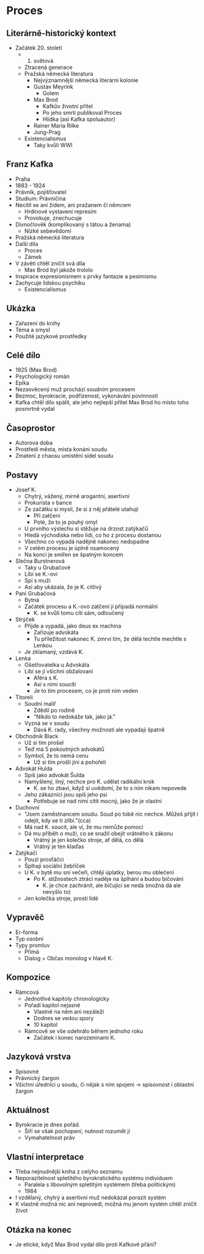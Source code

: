 # Proces

## Literárně-historický kontext
- Začátek 20. století
    - 1. světová
    - Ztracená generace
    - Pražská německá literatura
        - Nejvýznamnější německá literární kolonie
        - Gustav Meyrink
            - Golem
        - Max Brod
            - Kafkův životní přítel
            - Po jeho smrti publikoval Proces
            - Hlídka (asi Kafka spoluautor)
        - Rainer Maria Rilke
        - Jung-Prag
    - Existencialismus
        - Taky kvůli WWI

## Franz Kafka
- Praha
- 1883 - 1924
- Právník, pojišťovatel
- Studium: Právničina
- Necítil se ani židem, ani pražanem či němcem
    - Hrdinové vystaveni represím
    - Provokuje, znechucuje
- Divnočlověk (komplikovaný s tátou a ženama)
    - Nízké sebevědomí
- Pražská německá literatura
- Další díla
    - Proces
    - Zámek
- V závěti chtěl zničit svá díla
    - Max Brod byl jakože trololo
- Inspirace expresionismem s prvky fantazie a pesimismu
- Zachycuje lidskou psychiku
    - Existencialismus

## Ukázka
- Zařazení do knihy
- Téma a smysl
- Použité jazykové prostředky

## Celé dílo
- 1925 (Max Brod)
- Psychologický román
- Epika
- Nezasvěcený muž prochází soudním procesem
- Bezmoc, byrokracie, podřízenost, vykonávání povinností
- Kafka chtěl dílo spálit, ale jeho nejlepší přítel Max Brod ho místo toho posmrtně vydal

## Časoprostor
- Autorova doba
- Prostředí města, místa konání soudu
- Zmatení z chaosu umístění sídel soudu

## Postavy
- Josef K.
    - Chytrý, vážený, mírně arogantní, asertivní
    - Prokurista v bance
    - Ze začátku si myslí, že si z něj přátelé utahují
        - Při zatčení 
        - Poté, že to je pouhý omyl
    - U prvního výslechu si stěžuje na drzost zatýkačů
    - Hledá východiska nebo lidi, co ho z procesu dostanou
    - Všechno co vypadá nadějně nakonec nedopadne
    - V celém procesu je úplně osamocený
    - Na konci je smířen se špatným koncem
- Slečna Burstnerová
    - Taky u Grubačové
    - Líbí se K.-ovi
    - Spí s muži
    - Asi aby ukázala, že je K. citlivý
- Paní Grubačová
    - Bytná
    - Začátek procesu a K.-ovo zatčení jí připadá normální
        - K. se kvůli tomu cítí sám, odloučený
- Strýček
    - Přijde a vypadá, jako deus ex machina
        - Zařizuje advokáta
        - Tu příležitost nakonec K. zmrví tím, že dělá techtle mechtle s Lenkou
    - Je zklamaný, vzdává K.
- Lenka
    - Ošetřovatelka u Advokáta
    - Líbí se jí všichni obžalovaní
        - Aféra s K.
        - Asi s nimi soucítí
        - Je to tím procesem, co je proti nim veden
- Titoreli
    - Soudní malíř
        - Zdědil po rodině
        - "Nikdo to nedokáže tak, jako já."
    - Vyzná se v soudu
        - Dává K. rady, všechny možnosti ale vypadají špatně
- Obchodník Black
    - Už si tím prošel
    - Teď má 5 pokoutných advokátů
    - Symbol, že to nemá cenu
        - Už si tím prošli jiní a pohořeli
- Advokát Hulda
    - Spíš jako advokát Šulda
    - Namyšlený, líný, nechce pro K. udělat radikální krok
        - K. se ho zbaví, když si uvědomí, že to s ním nikam nepovede
    - Jeho zákazníci jsou spíš jeho psi
        - Potřebuje se nad nimi cítit mocný, jako že je vlastní
- Duchovní
    - "Jsem zaměstnancem soudu. Soud po tobě nic nechce. Můžeš přijít i odejít, kdy se ti zlíbí."(cca)
    - Má nad K. soucit, ale ví, že mu nemůže pomoci
    - Dá mu příběh o muži, co se snažil obejít vrátného k zákonu
        - Vrátný je jen kolečko stroje, ať dělá, co dělá
        - Vrátný je ten klaďas
- Zatýkači
    - Pouzí prosťáčci
    - Šplhají sociální žebříček
    - U K. v bytě mu sní večeři, chtějí úplatky, berou mu oblečení
        - Po K. stížnostech ztrácí naděje na šplhání a budou bičováni
            - K. je chce zachránit, ale bičující se nedá (možná dá ale nevyšlo to)
    - Jen kolečka stroje, prostí lidé

## Vypravěč
- Er-forma
- Typ osobní
- Typy promluv
    - Přímá
    - Dialog + Občas monolog v hlavě K.

## Kompozice
- Rámcová
    - Jednotlivé kapitoly chronologicky
    - Pořadí kapitol nejasné
        - Vlastně na něm ani nezáleží
        - Dodnes se vedou spory
        - 10 kapitol
    - Rámcově se vše odehrálo během jednoho roku
        - Začátek i konec narozeninami K.

## Jazyková vrstva
- Spisovné
- Právnický žargon
- Všichni úředníci u soudu, či nějak s ním spojeni -> spisovnost i oblastní žargon

## Aktuálnost
- Byrokracie je dnes pořád.
    - Šíří se však pochopení, nutnost rozumět jí
    - Vymahatelnost práv

## Vlastní interpretace
- Třeba nejnudnější kniha z celýho seznamu
- Neporazitelnost spletitého byrokratického systému individuem
    - Paralela s libovolným spletitým systémem (třeba politickým)
    - 1984
- I vzdělaný, chytrý a asertivní muž nedokázal porazit systém
- K vlastně možná nic ani neprovedl, možná mu jenom systém chtěl zničit život

## Otázka na konec
- Je etické, když Max Brod vydal dílo proti Kafkově přání?
